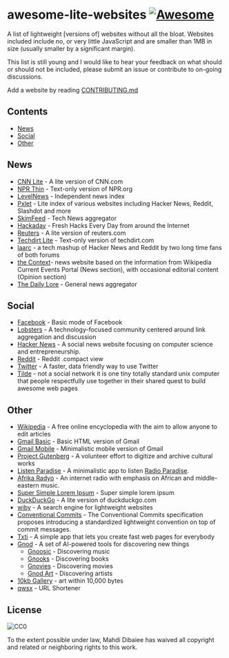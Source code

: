 awesome-lite-websites [![Awesome](https://cdn.rawgit.com/sindresorhus/awesome/d7305f38d29fed78fa85652e3a63e154dd8e8829/media/badge.svg)](https://github.com/sindresorhus/awesome)
=====================

A list of lightweight [versions of] websites without all the bloat.
Websites included include no, or very little JavaScript and are smaller than 1MB in size (usually smaller by a significant margin).

This list is still young and I would like to hear your feedback on what should or should not be included, please submit an issue or contribute to on-going discussions.

Add a website by reading [CONTRIBUTING.md](CONTRIBUTING.md)

## Contents

* [News](#news)
* [Social](#social)
* [Other](#other)

## News

- [CNN Lite](http://lite.cnn.io/en) - A lite version of CNN.com
- [NPR Thin](http://thin.npr.org/) - Text-only version of NPR.org
- [LevelNews](https://levelnews.org/) - Independent news index
- [Pxlet](http://www.pxlet.com/) - Lite index of various websites including Hacker News, Reddit, Slashdot and more
- [SkimFeed](http://skimfeed.com/) - Tech News aggregator
- [Hackaday](http://retro.hackaday.com) - Fresh Hacks Every Day from around the Internet
- [Reuters](http://mobile.reuters.com/) - A lite version of reuters.com
- [Techdirt Lite](https://www.techdirt.com/?_format=lite) - Text-only version of techdirt.com
- [laarc](https://www.laarc.io/) - a tech mashup of Hacker News and Reddit by two long time fans of both forums
- [the Context](http://thecontext.net/)- news website based on the information from Wikipedia Current Events Portal (News section), with occasional editorial content (Opinion section)
- [The Daily Lore](https://www.dailylore.com/) - General news aggregator

## Social

- [Facebook](https://mbasic.facebook.com) - Basic mode of Facebook
- [Lobsters](https://lobste.rs/) - A technology-focused community centered around link aggregation and discussion
- [Hacker News](https://news.ycombinator.com/news) - A social news website focusing on computer science and entrepreneurship.
- [Reddit](https://reddit.com/.compact) - Reddit .compact view
- [Twitter](https://mobile.twitter.com) - A faster, data friendly way to use Twitter
- [Tilde](http://tilde.club/) - not a social network it is one tiny totally standard unix computer that people respectfully use together in their shared quest to build awesome web pages

## Other

- [Wikipedia](https://wikipedia.org/) - A free online encyclopedia with the aim to allow anyone to edit articles
- [Gmail Basic](https://mail.google.com/mail/h/) - Basic HTML version of Gmail
- [Gmail Mobile](https://mail.google.com/mail/x/) - Minimalistic mobile version of Gmail
- [Project Gutenberg](https://www.gutenberg.org/wiki/Main_Page) - A volunteer effort to digitize and archive cultural works
- [Listen Paradise](http://listenparadise.org) - A minimalistic app to listen [Radio Paradise](http://radioparadise.com).
- [Afrika Radyo](http://afrikaradyo.com) - An internet radio with emphasis on African and middle-eastern music.
- [Super Simple Lorem Ipsum](http://supersimpleloremipsum.com/) - Super simple lorem ipsum
- [DuckDuckGo](https://duckduckgo.com/lite) - A lite version of duckduckgo.com
- [wiby](https://wiby.me/) - A search engine for lightweight websites
- [Conventional Commits](https://conventionalcommits.org/) - The Conventional Commits specification proposes introducing a standardized lightweight convention on top of commit messages.
- [Txti](http://txti.es) - A simple app that lets you create fast web pages for everybody
- [Gnod](http://www.gnod.com/) - A set of AI-powered tools for discovering new things
  - [Gnoosic](http://www.gnoosic.com) - Discovering music
  - [Gnooks](http://www.gnooks.com/) - Discovering books
  - [Gnovies](http://www.gnovies.com/) - Discovering movies
  - [Gnod Art](http://art.gnod.com/) - Discovering artists
- [10kb Gallery](https://10kb.neocities.org/about.html) -  art within 10,000 bytes
- [qwsx](https://qwsx.cf/) - URL Shortener

## License

![CC0](http://i.creativecommons.org/p/zero/1.0/88x31.png)

To the extent possible under law, Mahdi Dibaiee has waived all copyright and related or neighboring rights to this work.
